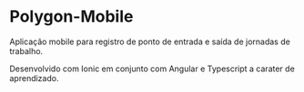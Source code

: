 # Polygon-Mobile
Aplicação mobile para registro de ponto de entrada e saída de jornadas de trabalho.

Desenvolvido com Ionic em conjunto com Angular e Typescript a carater de aprendizado.
